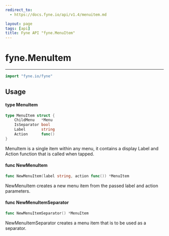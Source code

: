 ```yaml
---
redirect_to:
  - https://docs.fyne.io/api/v1.4/menuitem.md

layout: page
tags: [api]
title: Fyne API "fyne.MenuItem"
---
```



# fyne.MenuItem
---
```go
import "fyne.io/fyne"
```

## Usage

#### type MenuItem

```go
type MenuItem struct {
	ChildMenu   *Menu
	IsSeparator bool
	Label       string
	Action      func()
}
```

MenuItem is a single item within any menu, it contains a display Label and Action function that is called when tapped.

#### func  NewMenuItem

```go
func NewMenuItem(label string, action func()) *MenuItem
```
NewMenuItem creates a new menu item from the passed label and action parameters.

#### func  NewMenuItemSeparator

```go
func NewMenuItemSeparator() *MenuItem
```
NewMenuItemSeparator creates a menu item that is to be used as a separator.
